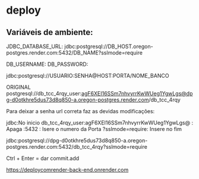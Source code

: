 # deploy

## Variáveis de ambiente:

JDBC_DATABASE_URL: jdbc:postgresql://DB_HOST.oregon-postgres.render.com:5432/DB_NAME?sslmode=require

DB_USERNAME:
DB_PASSWORD:

jdbc:postgresql://USUARIO:SENHA@HOST:PORTA/NOME_BANCO


ORIGINAL
postgresql://db_tcc_4rqy_user:agF6XEI16SSm7nhvyrrKwWUeg1YgwLgs@dpg-d0otkhre5dus73d8q850-a.oregon-postgres.render.com/db_tcc_4rqy

Para deixar a senha url correta faz as devidas modificações:

jdbc:No inicio
db_tcc_4rqy_user:agF6XEI16SSm7nhvyrrKwWUeg1YgwLgs@ : Apaga
:5432 : Isere o numero da Porta
?sslmode=require: Insere no fim

jdbc:postgresql://dpg-d0otkhre5dus73d8q850-a.oregon-postgres.render.com:5432/db_tcc_4rqy?sslmode=require


Ctrl + Enter = dar commit.add

https://deploycomrender-back-end.onrender.com

